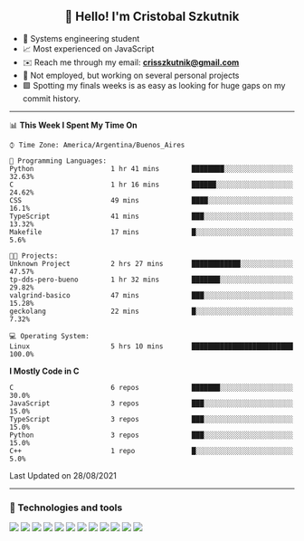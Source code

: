 <h2 align="center">👋 Hello! I'm Cristobal Szkutnik</h2>

- 📖  Systems engineering student
- 📈  Most experienced on JavaScript
- ✉️  Reach me through my email: **crisszkutnik@gmail.com**
- 🏢  Not employed, but working on several personal projects
- 🟩  Spotting my finals weeks is as easy as looking for huge gaps on my commit history.

-------

<!--START_SECTION:waka-->
📊 **This Week I Spent My Time On** 

```text
⌚︎ Time Zone: America/Argentina/Buenos_Aires

💬 Programming Languages: 
Python                   1 hr 41 mins        ████████░░░░░░░░░░░░░░░░░   32.63% 
C                        1 hr 16 mins        ██████░░░░░░░░░░░░░░░░░░░   24.62% 
CSS                      49 mins             ████░░░░░░░░░░░░░░░░░░░░░   16.1% 
TypeScript               41 mins             ███░░░░░░░░░░░░░░░░░░░░░░   13.32% 
Makefile                 17 mins             █░░░░░░░░░░░░░░░░░░░░░░░░   5.6%

🐱‍💻 Projects: 
Unknown Project          2 hrs 27 mins       ████████████░░░░░░░░░░░░░   47.57% 
tp-dds-pero-bueno        1 hr 32 mins        ███████░░░░░░░░░░░░░░░░░░   29.82% 
valgrind-basico          47 mins             ███░░░░░░░░░░░░░░░░░░░░░░   15.28% 
geckolang                22 mins             █░░░░░░░░░░░░░░░░░░░░░░░░   7.32%

💻 Operating System: 
Linux                    5 hrs 10 mins       █████████████████████████   100.0%

```

**I Mostly Code in C** 

```text
C                        6 repos             ███████░░░░░░░░░░░░░░░░░░   30.0% 
JavaScript               3 repos             ███░░░░░░░░░░░░░░░░░░░░░░   15.0% 
TypeScript               3 repos             ███░░░░░░░░░░░░░░░░░░░░░░   15.0% 
Python                   3 repos             ███░░░░░░░░░░░░░░░░░░░░░░   15.0% 
C++                      1 repo              █░░░░░░░░░░░░░░░░░░░░░░░░   5.0%

```



 Last Updated on 28/08/2021
<!--END_SECTION:waka-->

-------

### 🔧 Technologies and tools
<div>
  <img src="https://img.shields.io/badge/node.js%20-%2343853D.svg?&style=for-the-badge&logo=node.js&logoColor=white"/>
  <img src="https://img.shields.io/badge/javascript%20-%23323330.svg?&style=for-the-badge&logo=javascript&logoColor=%23F7DF1E"/>
  <img src="https://img.shields.io/badge/typescript%20-%23007ACC.svg?&style=for-the-badge&logo=typescript&logoColor=white"/>
  <img src="https://img.shields.io/badge/html5%20-%23E34F26.svg?&style=for-the-badge&logo=html5&logoColor=white"/>
  <img src="https://img.shields.io/badge/css3%20-%231572B6.svg?&style=for-the-badge&logo=css3&logoColor=white"/>
  <img src="https://img.shields.io/badge/c%20-%2300599C.svg?&style=for-the-badge&logo=c&logoColor=white"/>
  <img src="https://img.shields.io/badge/react%20-%2320232a.svg?&style=for-the-badge&logo=react&logoColor=%2361DAFB"/>
  <img src="https://img.shields.io/badge/express.js%20-%23404d59.svg?&style=for-the-badge"/>
  <img src="https://img.shields.io/badge/bootstrap%20-%23563D7C.svg?&style=for-the-badge&logo=bootstrap&logoColor=white"/>
  <img src="https://img.shields.io/badge/git%20-%23F05033.svg?&style=for-the-badge&logo=git&logoColor=white"/>
  <img src="https://img.shields.io/badge/heroku%20-%23430098.svg?&style=for-the-badge&logo=heroku&logoColor=white"/>
  <img src ="https://img.shields.io/badge/MongoDB-%234ea94b.svg?&style=for-the-badge&logo=mongodb&logoColor=white"/>
 </div>
